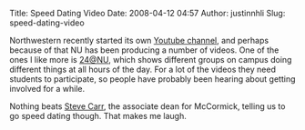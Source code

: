 Title: Speed Dating Video
Date: 2008-04-12 04:57
Author: justinnhli
Slug: speed-dating-video

Northwestern recently started its own [Youtube
channel](http://youtube.com/NorthwesternU), and perhaps because of that
NU has been producing a number of videos. One of the ones I like more is
[24@NU](http://www.24atnu.com/), which shows different groups on campus
doing different things at all hours of the day. For a lot of the videos
they need students to participate, so people have probably been hearing
about getting involved for a while.

Nothing beats [Steve
Carr](http://www.mccormick.northwestern.edu/about/orgchart/Steve_Carr.php),
the associate dean for McCormick, telling us to go speed dating though.
That makes me laugh.

